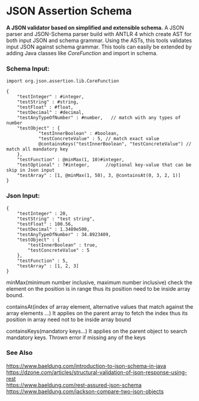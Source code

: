 # JSON Assertion Schema

**A JSON validator based on simplified and extensible schema.** A JSON parser and JSON-Schema parser build with ANTLR 4 which create AST for both input JSON and schema grammar. Using the ASTs, this tools validates input JSON against schema grammar. This tools can easily be extended by adding Java classes like *CoreFunction* and import in schema.

### Schema Input:

```
import org.json.assertion.lib.CoreFunction

{
    "testInteger" : #integer,
    "testString" : #string,
    "testFloat" : #float,
    "testDecimal" : #decimal,
    "testAnyTypeOfNumber" : #number,   // match with any types of number
    "testObject" : {
            "testInnerBoolean" : #boolean,
            "testConcreteValue" : 5, // match exact value
            @containsKeys("testInnerBoolean", "testConcreteValue") // match all mandatory key
    },
    "testFunction" : @minMax(1, 10)#integer,
    "testOptional" : ?#integer,      //optional key-value that can be skip in Json input
    "testArray" : [1, @minMax(1, 50), 3, @containsAt(0, 3, 2, 1)]
}
```

### Json Input:

```
{
    "testInteger" : 20,
    "testString" : "test string",
    "testFloat" : 100.56,
    "testDecimal" : 1.3489e500,
    "testAnyTypeOfNumber" : 34.8923409,
    "testObject" : {
        "testInnerBoolean" : true,
        "testConcreteValue" : 5
    },
    "testFunction" : 5,
    "testArray" : [1, 2, 3]
}
```


minMax(minimum number inclusive, maximum number inclusive)
check the element on the position is in range thus its position need to be inside array bound.

containsAt(index of array element, alternative values that match against the array elements ...)
It applies on the parent array to fetch the index thus its position in array need not to be inside array bound

containsKeys(mandatory keys...)
It applies on the parent object to search mandatory keys. Thrown error if missing any of the keys

### See Also
https://www.baeldung.com/introduction-to-json-schema-in-java<br>
https://dzone.com/articles/structural-validation-of-json-response-using-rest<br>
https://www.baeldung.com/rest-assured-json-schema<br>
https://www.baeldung.com/jackson-compare-two-json-objects<br>
